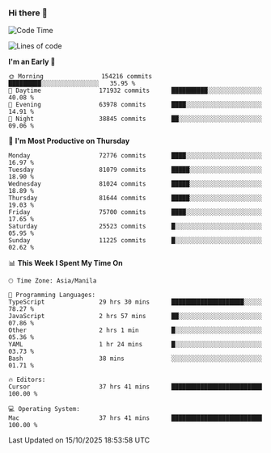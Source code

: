 ### Hi there 👋

<!--START_SECTION:waka-->
![Code Time](http://img.shields.io/badge/Code%20Time-6%2C399%20hrs%2010%20mins-blue)

![Lines of code](https://img.shields.io/badge/From%20Hello%20World%20I%27ve%20Written-143.9%20million%20lines%20of%20code-blue)

**I'm an Early 🐤** 

```text
🌞 Morning                154216 commits      █████████░░░░░░░░░░░░░░░░   35.95 % 
🌆 Daytime                171932 commits      ██████████░░░░░░░░░░░░░░░   40.08 % 
🌃 Evening                63978 commits       ████░░░░░░░░░░░░░░░░░░░░░   14.91 % 
🌙 Night                  38845 commits       ██░░░░░░░░░░░░░░░░░░░░░░░   09.06 % 
```
📅 **I'm Most Productive on Thursday** 

```text
Monday                   72776 commits       ████░░░░░░░░░░░░░░░░░░░░░   16.97 % 
Tuesday                  81079 commits       █████░░░░░░░░░░░░░░░░░░░░   18.90 % 
Wednesday                81024 commits       █████░░░░░░░░░░░░░░░░░░░░   18.89 % 
Thursday                 81644 commits       █████░░░░░░░░░░░░░░░░░░░░   19.03 % 
Friday                   75700 commits       ████░░░░░░░░░░░░░░░░░░░░░   17.65 % 
Saturday                 25523 commits       █░░░░░░░░░░░░░░░░░░░░░░░░   05.95 % 
Sunday                   11225 commits       █░░░░░░░░░░░░░░░░░░░░░░░░   02.62 % 
```


📊 **This Week I Spent My Time On** 

```text
🕑︎ Time Zone: Asia/Manila

💬 Programming Languages: 
TypeScript               29 hrs 30 mins      ████████████████████░░░░░   78.27 % 
JavaScript               2 hrs 57 mins       ██░░░░░░░░░░░░░░░░░░░░░░░   07.86 % 
Other                    2 hrs 1 min         █░░░░░░░░░░░░░░░░░░░░░░░░   05.36 % 
YAML                     1 hr 24 mins        █░░░░░░░░░░░░░░░░░░░░░░░░   03.73 % 
Bash                     38 mins             ░░░░░░░░░░░░░░░░░░░░░░░░░   01.71 % 

🔥 Editors: 
Cursor                   37 hrs 41 mins      █████████████████████████   100.00 % 

💻 Operating System: 
Mac                      37 hrs 41 mins      █████████████████████████   100.00 % 
```


 Last Updated on 15/10/2025 18:53:58 UTC
<!--END_SECTION:waka-->


<!--
**rad182/rad182** is a ✨ _special_ ✨ repository because its `README.md` (this file) appears on your GitHub profile.

Here are some ideas to get you started:

- 🔭 I’m currently working on ...
- 🌱 I’m currently learning ...
- 👯 I’m looking to collaborate on ...
- 🤔 I’m looking for help with ...
- 💬 Ask me about ...
- 📫 How to reach me: ...
- 😄 Pronouns: ...
- ⚡ Fun fact: ...
-->
